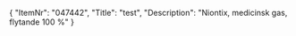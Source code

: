 {
  "ItemNr": "047442",
  "Title": "test",
  "Description": "Niontix, medicinsk gas, flytande 100 %"
}
